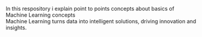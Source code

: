 In this respository i explain point to points concepts about basics of Machine Learning concepts
<br>
Machine Learning turns data into intelligent solutions, driving innovation and insights.
